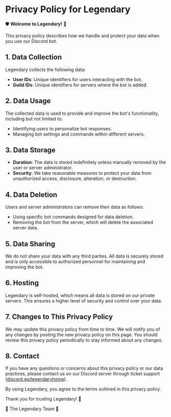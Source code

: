 # Privacy Policy for Legendary

🛡️ **Welcome to Legendary!** 🤖

This privacy policy describes how we handle and protect your data when you use our Discord bot.

## 1. Data Collection
Legendary collects the following data:
- **User IDs**: Unique identifiers for users interacting with the bot.
- **Guild IDs**: Unique identifiers for servers where the bot is added.

## 2. Data Usage
The collected data is used to provide and improve the bot's functionality, including but not limited to:
- Identifying users to personalize bot responses.
- Managing bot settings and commands within different servers.

## 3. Data Storage
- **Duration**: The data is stored indefinitely unless manually removed by the user or server administrator.
- **Security**: We take reasonable measures to protect your data from unauthorized access, disclosure, alteration, or destruction.

## 4. Data Deletion
Users and server administrators can remove their data as follows:
- Using specific bot commands designed for data deletion.
- Removing the bot from the server, which will delete the associated server data.

## 5. Data Sharing
We do not share your data with any third parties. All data is securely stored and is only accessible to authorized personnel for maintaining and improving the bot.

## 6. Hosting
Legendary is self-hosted, which means all data is stored on our private servers. This ensures a higher level of security and control over your data.

## 7. Changes to This Privacy Policy
We may update this privacy policy from time to time. We will notify you of any changes by posting the new privacy policy on this page. You should review this privacy policy periodically to stay informed about any changes.

## 8. Contact
If you have any questions or concerns about this privacy policy or our data practices, please contact us on our Discord server through ticket support ([discord.gg/legendaryhome](https://discord.gg/legendaryhome)).

By using Legendary, you agree to the terms outlined in this privacy policy.

Thank you for trusting Legendary! 🙏

🌟 The Legendary Team 🌟
